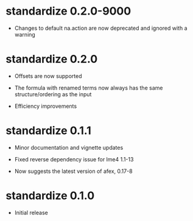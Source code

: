 # standardize 0.2.0-9000

* Changes to default na.action are now deprecated and ignored with a warning


# standardize 0.2.0

* Offsets are now supported

* The formula with renamed terms now always has the same structure/ordering as the input

* Efficiency improvements


# standardize 0.1.1

* Minor documentation and vignette updates

* Fixed reverse dependency issue for lme4 1.1-13

* Now suggests the latest version of afex, 0.17-8


# standardize 0.1.0

* Initial release
